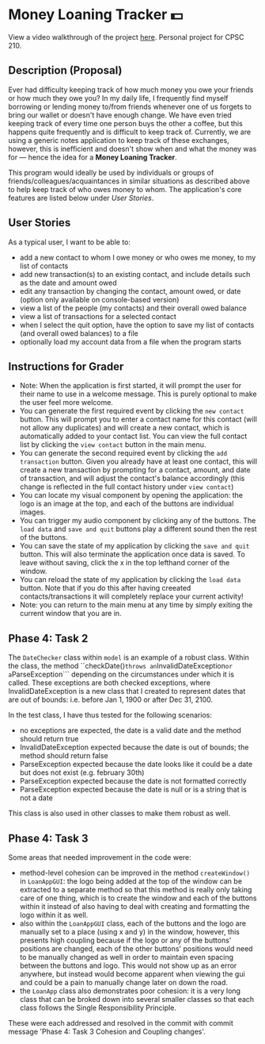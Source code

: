 # Money Loaning Tracker 💵
View a video walkthrough of the project [here](https://youtu.be/aqcrxWnILhY). Personal project for CPSC 210.

## Description (Proposal)
Ever had difficulty keeping track of how much money you owe your friends or how much they owe you? In my daily life, I frequently find myself borrowing or lending money to/from friends whenever one of us forgets to bring our wallet or doesn't have enough change. We have even tried keeping track of every time one person buys the other a coffee, but this happens quite frequently and is difficult to keep track of. Currently, we are using a generic notes application to keep track of these exchanges, however, this is inefficient and doesn't show when and what the money was for — hence the idea for a **Money Loaning Tracker**. 

This program would ideally be used by individuals or groups of friends/colleagues/acquaintances in similar situations as described above to help keep track of who owes money to whom. The application's core features are listed below under *User Stories*.

## User Stories
As a typical user, I want to be able to:
- add a new contact to whom I owe money or who owes me money, to my list of contacts
- add new transaction(s) to an existing contact, and include details such as the date and amount owed
- edit any transaction by changing the contact, amount owed, or date (option only available on console-based version)
- view a list of the people (my contacts) and their overall owed balance
- view a list of transactions for a selected contact
- when I select the quit option, have the option to save my list of contacts (and overall owed balances) to a file
- optionally load my account data from a file when the program starts

## Instructions for Grader
- Note: When the application is first started, it will prompt the user for their name to use in a welcome message. This is purely optional to make the user feel more welcome.
- You can generate the first required event by clicking the ```new contact``` button. This will prompt you to enter a contact name for this contact (will not allow any duplicates) and will create a new contact, which is automatically added to your contact list. You can view the full contact list by clicking the ```view contact``` button in the main menu.
- You can generate the second required event by clicking the ```add transaction``` button. Given you already have at least one contact, this will create a new transaction by prompting for a contact, amount, and date of transaction, and will adjust the contact's balance accordingly (this change is reflected in the full contact history under ```view contact```) 
- You can locate my visual component by opening the application: the logo is an image at the top, and each of the buttons are individual images. 
- You can trigger my audio component by clicking any of the buttons. The ```load data``` and ```save and quit``` buttons play a different sound then the rest of the buttons.
- You can save the state of my application by clicking the ```save and quit``` button. This will also terminate the application once data is saved. To leave without saving, click the x in the top lefthand corner of the window.
- You can reload the state of my application by clicking the ```load data``` button. Note that if you do this after having creeated contacts/transactions it will completely replace your current activity!
- Note: you can return to the main menu at any time by simply exiting the current window that you are in.

## Phase 4: Task 2
The ```DateChecker``` class within ```model``` is an example of a robust class. Within the class, the method ``checkDate()``` throws an ```InvalidDateException``` or a ```ParseException``` depending on the circumstances under which it is called. These exceptions are both checked exceptions, where InvalidDateException is a new class that I created to represent dates that are out of bounds: i.e. before Jan 1, 1900 or after Dec 31, 2100.

In the test class, I have thus tested for the following scenarios:
- no exceptions are expected, the date is a valid date and the method should return true
- InvalidDateException expected because the date is out of bounds; the method should return false
- ParseException expected because the date looks like it could be a date but does not exist (e.g. february 30th)
- ParseException expected because the date is not formatted correctly 
- ParseException expected because the date is null or is a string that is not a date

This class is also used in other classes to make them robust as well.

## Phase 4: Task 3
Some areas that needed improvement in the code were:
- method-level cohesion can be improved in the method ```createWindow()``` in ```LoanAppGUI```: the logo being added at the top of the window can be extracted to a separate method so that this method is really only taking care of one thing, which is to create the window and each of the buttons within it instead of also having to deal with creating and formatting the logo within it as well.
- also within the ```LoanAppGUI``` class, each of the buttons and the logo are manually set to a place (using x and y) in the window, however, this presents high coupling because if the logo or any of the buttons' positions are changed, each of the other buttons' positions would need to be manually changed as well in order to maintain even spacing between the buttons and logo. This would not show up as an error anywhere, but instead would become apparent when viewing the gui and could be a pain to manually change later on down the road.
- the ```LoanApp``` class also demonstrates poor cohesion: it is a very long class that can be broked down into several smaller classes so that each class follows the Single Responsibility Principle. 

These were each addressed and resolved in the commit with commit message 'Phase 4: Task 3 Cohesion and Coupling changes'.
